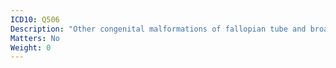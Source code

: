 ```yaml
---
ICD10: Q506
Description: "Other congenital malformations of fallopian tube and broad ligament"
Matters: No
Weight: 0
---
```

